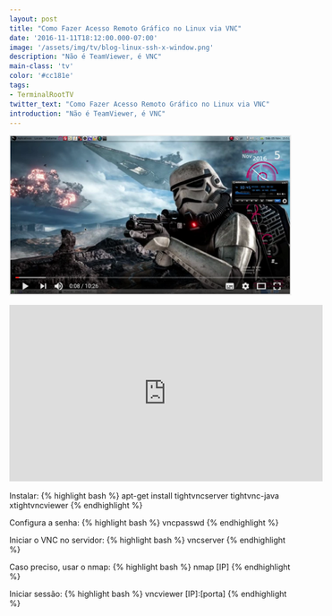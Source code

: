 ```yaml
---
layout: post
title: "Como Fazer Acesso Remoto Gráfico no Linux via VNC"
date: '2016-11-11T18:12:00.000-07:00'
image: '/assets/img/tv/blog-linux-ssh-x-window.png'
description: "Não é TeamViewer, é VNC"
main-class: 'tv'
color: '#cc181e'
tags:
- TerminalRootTV
twitter_text: "Como Fazer Acesso Remoto Gráfico no Linux via VNC"
introduction: "Não é TeamViewer, é VNC"
---
```


![Blog Linux NFS](/assets/img/tv/blog-linux-ssh-x-window.png)

<iframe allowfullscreen="" frameborder="0" height="315" src="https://www.youtube.com/embed/wI7ek1ZHUxQ" width="560"></iframe>

Instalar:
{% highlight bash %}
apt-get install tightvncserver tightvnc-java xtightvncviewer
{% endhighlight %}

Configura a senha:
{% highlight bash %}
vncpasswd
{% endhighlight %}

Iniciar o VNC no servidor:
{% highlight bash %}
vncserver
{% endhighlight %}

Caso preciso, usar o nmap:
{% highlight bash %}
nmap [IP]
{% endhighlight %}

Iniciar sessão:
{% highlight bash %}
vncviewer [IP]:[porta]
{% endhighlight %}
